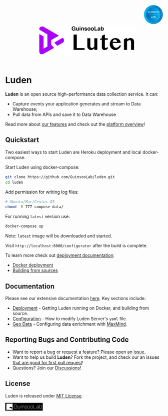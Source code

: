 <div align="right">
    <img src="https://raw.githubusercontent.com/GuinsooLab/glab/main/src/images/guinsoolab-badge.png" height="60" alt="badge">
    <br />
</div>
<div align="center">
    <img src="https://raw.githubusercontent.com/GuinsooLab/glab/main/src/images/guinsoolab-luden.svg" alt="logo" height="100" />
    <br />
    <br />
</div>

# Luden

**Luden** is an open source high-performance data collection service. It can:

* Capture events your application generates and stream to Data Warehouse;
* Pull data from APIs and save it to Data Warehouse

Read more about [our features](https://ciusji.gitbook.io/luden/features) and check out the [platform overview](https://guinsoolab.github.io/glab/)!

## Quickstart

Two easiest ways to start Luden are Heroku deployment and local docker-compose.

Start Luden using docker-compose:

```bash
git clone https://github.com/GuinsooLab/luden.git
cd luden
```

Add permission for writing log files:

```bash
# Ubuntu/Mac/Centos OS
chmod -R 777 compose-data/
```

For running `latest` version use:

```bash
docker-compose up
```

Note: `latest` image will be downloaded and started.

Visit `http://localhost:8000/configurator` after the build is complete.

To learn more check out [deployment documentation](https://ciusji.gitbook.io/luden/quickstart):

- [Docker deployment](https://ciusji.gitbook.io/luden/quickstart/deploying-with-docker)
- [Building from sources](https://ciusji.gitbook.io/luden/quickstart/building-from-source)

## Documentation

Please see our extensive documentation [here](https://ciusji.gitbook.io/luden/). Key sections include:

* [Deployment](https://ciusji.gitbook.io/luden/quickstart/) - Getting Luden running on Docker, and building from source.
* [Configuration](https://ciusji.gitbook.io/luden/configuration/configuration) - How to modify Luden Server's `yaml` file.
* [Geo Data](https://ciusji.gitbook.io/luden/features/geo-data-resolution) - Configuring data enrichment with [MaxMind](https://www.maxmind.com/en/home).

## Reporting Bugs and Contributing Code

* Want to report a bug or request a feature? Please open [an issue](https://github.com/GuinsooLab/luden/issues/new).
* Want to help us build **Luden**? Fork the project, and check our an issues [that are good for first pull request](https://github.com/GuinsooLab/luden/pulls)!
* Questions? Join our [Discussions](https://github.com/orgs/GuinsooLab/discussions)!

## License

Luden is released under [MIT License](./LICENSE).

<img src="https://raw.githubusercontent.com/GuinsooLab/glab/main/src/images/guinsoolab-group.svg" width="120" alt="license" />
